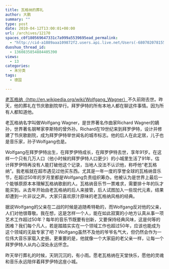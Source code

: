 ```yaml
---
title: 瓦格纳的葬礼
author: 大鹏
summary: ""
type: post
date: 2010-04-12T13:00:01+00:00
url: /archives/12170
spaces_c0f180569647331c7a999a5539695ead_permalink:
  - "http://cid-a1889aaa109872f2.users.api.live.net/Users(-6807020781556960526)/Blogs('A1889AAA109872F2!102')/Entries('A1889AAA109872F2!1073')?authkey=7T08dKQfQ0s%24"
duoshuo_thread_id:
  - 1360835854884405390
views:
  - 13
categories:
  - 未分类
tags:
  - 德国

---
```

<div id="msgcns!A1889AAA109872F2!1073" class="bvMsg">
  <a target="_blank" href="http://en.wikipedia.org/wiki/Wolfgang_Wagner">老瓦格纳（http://en.wikipedia.org/wiki/Wolfgang_Wagner）</a>不久前刚去世。昨天，他的葬礼在节庆歌剧院举行。拜罗伊特的所有本地人都在聊这件事情。因为所有人都知道他。</p> 
  
  <p>
    老瓦格纳名字叫做Wolfgang Wagner，是世界著名作曲家Richard Wagner的嫡孙，世界著名钢琴家李斯特的曾外孙。Richard在19世纪来到拜罗伊特，设计并修建了节庆歌剧院，成为拜罗伊特举世闻名的城市标志。他的后人在此定居，儿子也是音乐家，孙子Wolfgang也是。
  </p>
  
  <p>
    Wolfgang在拜罗伊特出生，在拜罗伊特成长，在拜罗伊特去世，享年91岁。在这样一个只有几万人口（他小时候的拜罗伊特人口更少）的小城里生活了91年，估计拜罗伊特再没有人能打破他这个记录，当地人没法不认识他，称呼他“老瓦格纳”。我老板就在超市遇见过他买东西。尤其是一年一度的享誉全球的瓦格纳音乐节，在超过50年的岁月里都是Wolfgang负责组织筹办。他被认为是世界上最后一个能够原原本本理解瓦格纳歌剧的人。瓦格纳音乐节一票难求，需要排十年的队才能买到。从去年开始由老瓦格纳的后人来接管，后人试图加入一些现代元素，结果却遭到一片非议之声。大家只喜欢原汁原味的老瓦格纳风格的经典。
  </p>
  
  <p>
    据说Wolfgang的父亲在二战的时候是追随希特勒的，而Wolfgang反对他的父亲，人们对他很尊敬。我在想，这是怎样一个人，能在如此寂寞的小地方认真从事一项艺术工作超过50年？每年的音乐节既要有创新，又要保持经典风味，这是何等的困难？我们每个凡人，若是踏踏实实在一个领域工作也超过50年，应该也能成为这个领域的无敌专家了吧？Wolfgang虽然不及他的爷爷名气大，但仍然会作为一位伟大音乐家载入史册。更重要的是，他就像一个大家庭的老父亲一样，让每一个拜罗伊特人从内心深处永远怀念。
  </p>
  
  <p>
    昨天举行葬礼的时候，天阴沉沉的，有小雨。愿老瓦格纳在天堂快乐，愿他的灵魂和音乐永远陪伴着拜罗伊特这座小城。
  </p>
  
  <p>
    <span><a href="http://pengzhaoblog.files.wordpress.com/2010/04/r0011480.jpg?w=300" target="_blank" rel="WLPP;url=http://pengzhaoblog.files.wordpress.com/2010/04/r0011480.jpg?w=300"><img src="http://pengzhaoblog.files.wordpress.com/2010/04/r0011480.jpg?w=300" alt="" /></a></span>
  </p>
</div>

